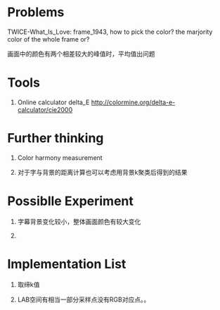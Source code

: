 # Problems

TWICE-What_Is_Love: frame_1943, how to pick the color? the marjority color of the whole frame or?

画面中的颜色有两个相差较大的峰值时，平均值出问题

# Tools
1. Online calculator delta_E
http://colormine.org/delta-e-calculator/cie2000

# Further thinking
1. Color harmony measurement

2. 对于字与背景的距离计算也可以考虑用背景k聚类后得到的结果

# Possiblle Experiment
1. 字幕背景变化较小，整体画面颜色有较大变化

2. 

# Implementation List
1. 取缔k值

2. LAB空间有相当一部分采样点没有RGB对应点。。